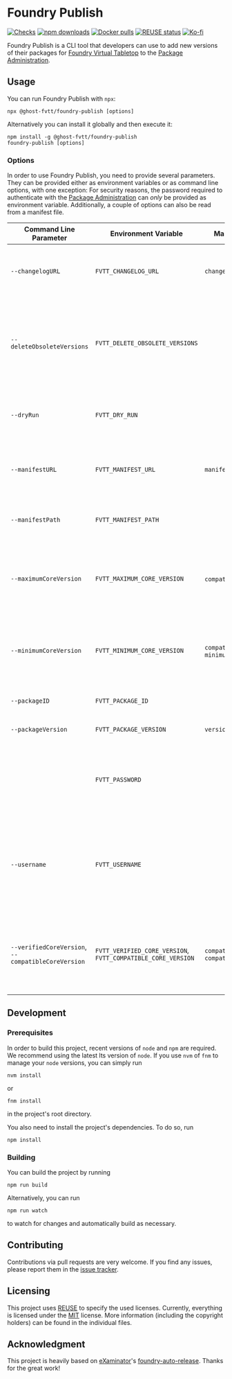<!--
SPDX-FileCopyrightText: 2022 Johannes Loher

SPDX-License-Identifier: MIT
-->

# Foundry Publish

[![Checks](https://github.com/ghost-fvtt/foundry-publish/workflows/Checks/badge.svg)](https://github.com/ghost-fvtt/foundry-publish/actions)
[![npm downloads](https://img.shields.io/npm/dm/@ghost-fvtt/foundry-publish?color=orange&logo=npm)](https://www.npmjs.com/package/@ghost-fvtt/foundry-publish)
[![Docker pulls](https://img.shields.io/docker/pulls/johannesloher/foundry-publish?logo=docker)](https://hub.docker.com/r/johannesloher/foundry-publish)
[![REUSE status](https://api.reuse.software/badge/github.com/ghost-fvtt/foundry-publish)](https://api.reuse.software/info/github.com/ghost-fvtt/foundry-publish)
[![Ko-fi](https://img.shields.io/badge/Ko--fi-ghostfvtt-00B9FE?logo=kofi)](https://ko-fi.com/ghostfvtt)

Foundry Publish is a CLI tool that developers can use to add new versions of
their packages for [Foundry Virtual Tabletop] to the [Package Administration].

## Usage

You can run Foundry Publish with `npx`:

```
npx @ghost-fvtt/foundry-publish [options]
```

Alternatively you can install it globally and then execute it:

```
npm install -g @ghost-fvtt/foundry-publish
foundry-publish [options]
```

### Options

In order to use Foundry Publish, you need to provide several parameters. They
can be provided either as environment variables or as command line options, with
one exception: For security reasons, the password required to authenticate with
the [Package Administration] can _only_ be provided as environment variable.
Additionally, a couple of options can also be read from a manifest file.

| Command Line Parameter                             | Environment Variable                                         | Manifest Property                                 | Description                                                                                                           | Required |
| -------------------------------------------------- | ------------------------------------------------------------ | ------------------------------------------------- | --------------------------------------------------------------------------------------------------------------------- | -------- |
| `--changelogURL`                                   | `FVTT_CHANGELOG_URL`                                         | `changelog`                                       | The URL of the changelog of the package version being published                                                       | No       |
| `--deleteObsoleteVersions`                         | `FVTT_DELETE_OBSOLETE_VERSIONS`                              |                                                   | Delete obsolete versions, i.e., all versions with the same compatible core version as the version being published     | No       |
| `--dryRun`                                         | `FVTT_DRY_RUN`                                               |                                                   | Just perform a dry run instead of actually publishing the package                                                     | No       |
| `--manifestURL`                                    | `FVTT_MANIFEST_URL`                                          | `manifest`                                        | The URL of the manifest of the package version being published                                                        | Yes      |
| `--manifestPath`                                   | `FVTT_MANIFEST_PATH`                                         |                                                   | A path to a manifest file to read information from                                                                    | No       |
| `--maximumCoreVersion`                             | `FVTT_MAXIMUM_CORE_VERSION`                                  | `compatibility.maximum`,                          | The maximum version of the core Foundry software which is allowed to use the package                                  | No       |
| `--minimumCoreVersion`                             | `FVTT_MINIMUM_CORE_VERSION`                                  | `compatibility.minimum`, `minimumCoreVersion`     | The minimum version of the core Foundry software which is required to use the package                                 | Yes      |
| `--packageID`                                      | `FVTT_PACKAGE_ID`                                            |                                                   | The numeric ID of the package                                                                                         | Yes      |
| `--packageVersion`                                 | `FVTT_PACKAGE_VERSION`                                       | `version`                                         | The version of the package                                                                                            | Yes      |
|                                                    | `FVTT_PASSWORD`                                              |                                                   | The password of the account for accessing the Foundry VTT administration page                                         | Yes      |
| `--username`                                       | `FVTT_USERNAME`                                              |                                                   | The username of the account for accessing the Foundry VTT administration page (you may need to use the email address) | Yes      |
| `--verifiedCoreVersion`, `--compatibleCoreVersion` | `FVTT_VERIFIED_CORE_VERSION`, `FVTT_COMPATIBLE_CORE_VERSION` | `compatibility.verified`, `compatibleCoreVersion` | The maximum version of the core Foundry software for which compatibility of the package has been verified             | Yes      |

## Development

### Prerequisites

In order to build this project, recent versions of `node` and `npm` are
required. We recommend using the latest lts version of `node`. If you use `nvm`
of `fnm` to manage your `node` versions, you can simply run

```
nvm install
```

or

```
fnm install
```

in the project's root directory.

You also need to install the project's dependencies. To do so, run

```
npm install
```

### Building

You can build the project by running

```
npm run build
```

Alternatively, you can run

```
npm run watch
```

to watch for changes and automatically build as necessary.

## Contributing

Contributions via pull requests are very welcome. If you find any issues, please
report them in the [issue tracker].

## Licensing

This project uses [REUSE] to specify the used licenses. Currently, everything is
licensed under the [MIT] license. More information (including the copyright
holders) can be found in the individual files.

## Acknowledgment

This project is heavily based on [eXaminator]'s [foundry-auto-release]. Thanks
for the great work!

[Foundry Virtual Tabletop]: https://foundryvtt.com
[Package Administration]: http://foundryvtt.com/admin
[issue tracker]: https://github.com/ghost-fvtt/foundry-publish/issues
[REUSE]: https://reuse.software/
[MIT]: LICENSES/MIT.txt
[eXaminator]: https://github.com/eXaminator
[foundry-auto-release]: https://github.com/eXaminator/foundry-auto-release
